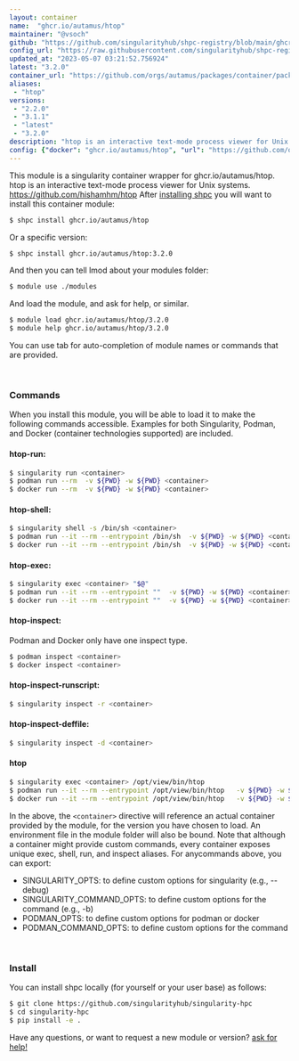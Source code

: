 ```yaml
---
layout: container
name:  "ghcr.io/autamus/htop"
maintainer: "@vsoch"
github: "https://github.com/singularityhub/shpc-registry/blob/main/ghcr.io/autamus/htop/container.yaml"
config_url: "https://raw.githubusercontent.com/singularityhub/shpc-registry/main/ghcr.io/autamus/htop/container.yaml"
updated_at: "2023-05-07 03:21:52.756924"
latest: "3.2.0"
container_url: "https://github.com/orgs/autamus/packages/container/package/htop"
aliases:
 - "htop"
versions:
 - "2.2.0"
 - "3.1.1"
 - "latest"
 - "3.2.0"
description: "htop is an interactive text-mode process viewer for Unix systems. https://github.com/hishamhm/htop"
config: {"docker": "ghcr.io/autamus/htop", "url": "https://github.com/orgs/autamus/packages/container/package/htop", "maintainer": "@vsoch", "description": "htop is an interactive text-mode process viewer for Unix systems. https://github.com/hishamhm/htop", "latest": {"3.2.0": "sha256:8c57956546d21c3daadb6520993ef28fde0f885417dfd6aa601cc65145cbade5"}, "tags": {"2.2.0": "sha256:861a0982efda17ecdb78c271c330a9056ba9edf61c8fc390afbf7692d15b239b", "3.1.1": "sha256:b048e55631aa8b1712ae9f05636e698096d6816b23e8388b0718df70cd82f378", "latest": "sha256:8c57956546d21c3daadb6520993ef28fde0f885417dfd6aa601cc65145cbade5", "3.2.0": "sha256:8c57956546d21c3daadb6520993ef28fde0f885417dfd6aa601cc65145cbade5"}, "aliases": {"htop": "/opt/view/bin/htop"}}
---
```


This module is a singularity container wrapper for ghcr.io/autamus/htop.
htop is an interactive text-mode process viewer for Unix systems. https://github.com/hishamhm/htop
After [installing shpc](#install) you will want to install this container module:


```bash
$ shpc install ghcr.io/autamus/htop
```

Or a specific version:

```bash
$ shpc install ghcr.io/autamus/htop:3.2.0
```

And then you can tell lmod about your modules folder:

```bash
$ module use ./modules
```

And load the module, and ask for help, or similar.

```bash
$ module load ghcr.io/autamus/htop/3.2.0
$ module help ghcr.io/autamus/htop/3.2.0
```

You can use tab for auto-completion of module names or commands that are provided.

<br>

### Commands

When you install this module, you will be able to load it to make the following commands accessible.
Examples for both Singularity, Podman, and Docker (container technologies supported) are included.

#### htop-run:

```bash
$ singularity run <container>
$ podman run --rm  -v ${PWD} -w ${PWD} <container>
$ docker run --rm  -v ${PWD} -w ${PWD} <container>
```

#### htop-shell:

```bash
$ singularity shell -s /bin/sh <container>
$ podman run --it --rm --entrypoint /bin/sh  -v ${PWD} -w ${PWD} <container>
$ docker run --it --rm --entrypoint /bin/sh  -v ${PWD} -w ${PWD} <container>
```

#### htop-exec:

```bash
$ singularity exec <container> "$@"
$ podman run --it --rm --entrypoint ""  -v ${PWD} -w ${PWD} <container> "$@"
$ docker run --it --rm --entrypoint ""  -v ${PWD} -w ${PWD} <container> "$@"
```

#### htop-inspect:

Podman and Docker only have one inspect type.

```bash
$ podman inspect <container>
$ docker inspect <container>
```

#### htop-inspect-runscript:

```bash
$ singularity inspect -r <container>
```

#### htop-inspect-deffile:

```bash
$ singularity inspect -d <container>
```


#### htop

```bash
$ singularity exec <container> /opt/view/bin/htop
$ podman run --it --rm --entrypoint /opt/view/bin/htop   -v ${PWD} -w ${PWD} <container> -c " $@"
$ docker run --it --rm --entrypoint /opt/view/bin/htop   -v ${PWD} -w ${PWD} <container> -c " $@"
```



In the above, the `<container>` directive will reference an actual container provided
by the module, for the version you have chosen to load. An environment file in the
module folder will also be bound. Note that although a container
might provide custom commands, every container exposes unique exec, shell, run, and
inspect aliases. For anycommands above, you can export:

 - SINGULARITY_OPTS: to define custom options for singularity (e.g., --debug)
 - SINGULARITY_COMMAND_OPTS: to define custom options for the command (e.g., -b)
 - PODMAN_OPTS: to define custom options for podman or docker
 - PODMAN_COMMAND_OPTS: to define custom options for the command

<br>

### Install

You can install shpc locally (for yourself or your user base) as follows:

```bash
$ git clone https://github.com/singularityhub/singularity-hpc
$ cd singularity-hpc
$ pip install -e .
```

Have any questions, or want to request a new module or version? [ask for help!](https://github.com/singularityhub/singularity-hpc/issues)